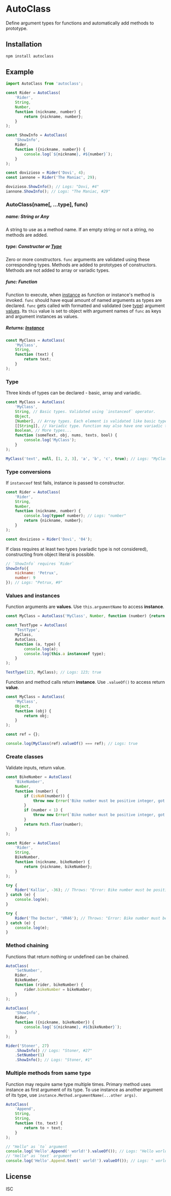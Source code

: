 # AutoClass

Define argument types for functions and automatically add methods to prototype.

## Installation

```sh
npm install autoclass
```

## Example

```js
import AutoClass from 'autoclass';

const Rider = AutoClass(
    'Rider',
    String,
    Number,
    function (nickname, number) {
        return {nickname, number};
    }
);

const ShowInfo = AutoClass(
    'ShowInfo',
    Rider,
    function ({nickname, number}) {
        console.log(`${nickname}, #${number}`);
    }
);

const dovizioso = Rider('Dovi', 4);
const iannone = Rider('The Maniac', 29);

dovizioso.ShowInfo(); // Logs: "Dovi, #4"
iannone.ShowInfo(); // Logs: "The Maniac, #29"
```

### AutoClass(name[, ...type], func)

##### name: **String** or **Any**

A string to use as a method name. If an empty string or not a string, no methods are added.

##### type: **Constructor** or [Type](#type)

Zero or more constructors. `func` arguments are validated using these corresponding types. Methods are added to prototypes of constructors. Methods are not added to array or variadic types.

##### func: **Function**

Function to execute, when [instance](#values-and-instances) as function or instance's method is invoked. `func` should have equal amount of named arguments as types are declared. `func` gets called with formatted and validated (see [type](#type)) argument [values](#values-and-instances). Its `this` value is set to object with argument names of `func` as keys and argument instances as values.

##### Returns: [Instance](#values-and-instances)

```js
const MyClass = AutoClass(
    'MyClass',
    String,
    function (text) {
        return text;
    }
);
```

### Type

Three kinds of types can be declared - basic, array and variadic.

```js
const MyClass = AutoClass(
    'MyClass',
    String, // Basic types. Validated using `instanceof` operator.
    Object,
    [Number], // Array types. Each element is validated like basic type.
    [[String]], // Variadic type. Function may also have one variadic type. Validated like array type.
    Boolean, // More types...
    function (someText, obj, nums, texts, bool) {
        console.log('MyClass');
    }
);

MyClass('text', null, [1, 2, 3], 'a', 'b', 'c', true); // Logs: "MyClass"
```

### Type conversions

If `instanceof` test fails, instance is passed to constructor.

```js
const Rider = AutoClass(
    'Rider',
    String,
    Number,
    function (nickname, number) {
        console.log(typeof number); // Logs: "number"
        return {nickname, number};
    }
);

const dovizioso = Rider('Dovi', '04');
```

If class requires at least two types (variadic type is not considered), constructing from object literal is possible.

```js
// `ShowInfo` requires `Rider`
ShowInfo({
    nickname: 'Petrux',
    number: 9
}); // Logs: "Petrux, #9"
```

### Values and instances

Function arguments are **values**. Use `this.argumentName` to access **instance**.

```js
const MyClass = AutoClass('MyClass', Number, function (number) {return number;});

const TestType = AutoClass(
    'TestType',
    MyClass,
    AutoClass,
    function (a, type) {
        console.log(a);
        console.log(this.a instanceof type);
    }
);

TestType(123, MyClass); // Logs: 123; true
```

Function and method calls return **instance**. Use `.valueOf()` to access return **value**.

```js
const MyClass = AutoClass(
    'MyClass',
    Object,
    function (obj) {
        return obj;
    }
);

const ref = {};

console.log(MyClass(ref).valueOf() === ref); // Logs: true
```

### Create classes

Validate inputs, return value.

```js
const BikeNumber = AutoClass(
    'BikeNumber',
    Number,
    function (number) {
        if (isNaN(number)) {
            throw new Error('Bike number must be positive integer, got NaN.');
        }
        if (number < 1) {
            throw new Error(`Bike number must be positive integer, got ${number}.`);
        }
        return Math.floor(number);
    }
);

const Rider = AutoClass(
    'Rider',
    String,
    BikeNumber,
    function (nickname, bikeNumber) {
        return {nickname, bikeNumber};
    }
);

try {
    Rider('Kallio', -36); // Throws: "Error: Bike number must be positive integer, got -36."
} catch (e) {
    console.log(e);
}

try {
    Rider('The Doctor', 'VR46'); // Throws: "Error: Bike number must be positive integer, got NaN."
} catch (e) {
    console.log(e);
}
```

### Method chaining

Functions that return nothing or undefined can be chained.

```js
AutoClass(
    'SetNumber',
    Rider,
    BikeNumber,
    function (rider, bikeNumber) {
        rider.bikeNumber = bikeNumber;
    }
);

AutoClass(
    'ShowInfo',
    Rider,
    function ({nickname, bikeNumber}) {
        console.log(`${nickname}, #${bikeNumber}`);
    }
);

Rider('Stoner', 27)
    .ShowInfo() // Logs: "Stoner, #27"
    .SetNumber(1)
    .ShowInfo(); // Logs: "Stoner, #1"
```

### Multiple methods from same type

Function may require same type multiple times. Primary method uses instance as first argument of its type. To use instance as another argument of its type, use `instance.Method.argumentName(...other args)`.

```js
AutoClass(
    'Append',
    String,
    String,
    function (to, text) {
        return to + text;
    }
);

// "Hello" as `to` argument
console.log('Hello'.Append(' world!').valueOf()); // Logs: "Hello world!"
// "Hello" as `text` argument
console.log('Hello'.Append.text(' world!').valueOf()); // Logs: " world!Hello"
```

## License

ISC
